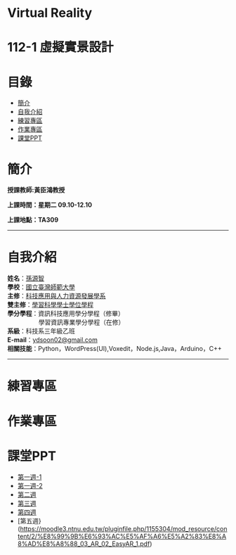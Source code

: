 # Virtual Reality
# 112-1 虛擬實景設計
# 目錄
+ [簡介](https://github.com/yuancc12/Cognitive-Psychology/blob/main/README.md#%E7%B0%A1%E4%BB%8B)
+ [自我介紹](https://github.com/yuancc12/Cognitive-Psychology/blob/main/README.md#%E8%87%AA%E6%88%91%E4%BB%8B%E7%B4%B9)
+ [練習專區](https://github.com/yuancc12/Cognitive-Psychology/blob/main/README.md#%E7%B7%B4%E7%BF%92%E5%B0%88%E5%8D%80)
+ [作業專區](https://github.com/yuancc12/Cognitive-Psychology/blob/main/README.md#%E4%BD%9C%E6%A5%AD%E5%B0%88%E5%8D%80)
+ [課堂PPT](https://github.com/yuancc12/Cognitive-Psychology/blob/main/README.md#%E8%AA%B2%E5%A0%82ppt)

# 簡介
**授課教師:黃臣鴻教授**

**上課時間：星期二 09.10-12.10**

**上課地點：TA309**
***
# 自我介紹
**姓名**：[孫源智](https://yuancc12.github.io/web/mypages/)\
**學校**：[國立臺灣師範大學](https://www.ntnu.edu.tw/)\
**主修**：[科技應用與人力資源發展學系](https://www.tahrd.ntnu.edu.tw/)\
**雙主修**：[學習科學學士學位學程](https://www.upls.ntnu.edu.tw/)\
**學分學程**：資訊科技應用學分學程（修畢）\
&nbsp;&nbsp;&nbsp;&nbsp;&nbsp;&nbsp;&nbsp;&nbsp;&nbsp;&nbsp;&nbsp;&nbsp;&nbsp;&nbsp;&nbsp;&nbsp; &nbsp;學習資訊專業學分學程（在修）\
**系級**：科技系三年級乙班\
**E-mail**：ydsoon02@gmail.com\
**相關技能**：Python，WordPress(UI),Voxedit，Node.js,Java，Arduino，C++
***
# 練習專區
# 作業專區
# 課堂PPT
+ [第一週-1](https://moodle3.ntnu.edu.tw/pluginfile.php/1141608/mod_resource/content/1/%E8%99%9B%E6%93%AC%E5%AF%A6%E5%A2%83%E8%A8%AD%E8%A8%88_01_01_VR_%E4%BB%8B%E7%B4%B9.pdf)
+ [第一週-2](https://moodle3.ntnu.edu.tw/pluginfile.php/1141609/mod_resource/content/1/%E8%99%9B%E6%93%AC%E5%AF%A6%E5%A2%83%E8%A8%AD%E8%A8%88_01_02_AR_%E4%BB%8B%E7%B4%B9.pdf)
+ [第二週](https://moodle3.ntnu.edu.tw/pluginfile.php/1141610/mod_resource/content/1/%E8%99%9B%E6%93%AC%E5%AF%A6%E5%A2%83%E8%A8%AD%E8%A8%88_02_01_Unity_01_%E5%85%A5%E9%96%80%E5%8F%8A%E8%A8%AD%E5%AE%9A.pdf)
+ [第三週](https://moodle3.ntnu.edu.tw/pluginfile.php/1141611/mod_resource/content/1/%E8%99%9B%E6%93%AC%E5%AF%A6%E5%A2%83%E8%A8%AD%E8%A8%88_02_01_Unity_02_%E6%93%8D%E4%BD%9C%E4%BB%8B%E7%B4%B9.pdf)
+ [第四週](https://moodle3.ntnu.edu.tw/pluginfile.php/1141612/mod_resource/content/1/%E8%99%9B%E6%93%AC%E5%AF%A6%E5%A2%83%E8%A8%AD%E8%A8%88_02_02_Script_01_Script.pdf)
+ [第五週}(https://moodle3.ntnu.edu.tw/pluginfile.php/1155304/mod_resource/content/2/%E8%99%9B%E6%93%AC%E5%AF%A6%E5%A2%83%E8%A8%AD%E8%A8%88_03_AR_02_EasyAR_1.pdf)
